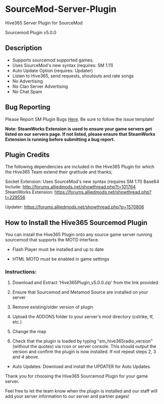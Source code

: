 SourceMod-Server-Plugin
=======================

Hive365 Server Plugin for SourceMod

Sourcemod Plugin v5.0.0
## Description
* Supports sourcemod supported games.
* Uses SourceMod's new syntax (requires: SM 1.11)
* Auto Update Option (requires: Updater)
* Listen to Hive365, send requests, shoutouts and rate songs
* No Advertising
* No Clan Server Advertising
* No Chat Spam

## Bug Reporting

Please Report SM Plugin Bugs [Here](https://github.com/hive365/SourceMod-Server-Plugin/issues). Be sure to follow the issue template!

**Note: SteamWorks Extension is used to ensure your game servers get listed on our servers page. If not listed, please ensure that SteamWorks Extension is running before submitting a bug report.**

## Plugin Credits

The following dependencies are included in the Hive365 Plugin for which the Hive365 Team extend their gratitude and thanks;

Socket Extension:
Uses SourceMod's new syntax (requires SM 1.11)
Base64 Include: http://forums.alliedmods.net/showthread.php?t=101764
SteamWorks Extension: https://forums.alliedmods.net/showthread.php?t=229556

Updater: https://forums.alliedmods.net/showthread.php?p=1570806

## How to Install the Hive365 Sourcemod Plugin

You can install the Hive365 Plugin onto any source game server running sourcemod that supports the MOTD interface.

* Flash Player must be installed and up to date

* HTML MOTD must be enabled in game settings

### Instructions:

1) Download and Extract 'Hive365Plugin_v5.0.0.zip' from the link provided

2) Ensure that Sourcemod and Metamod Source are installed on your server

3) Remove existing/older version of plugin

4) Upload the ADDONS folder to your server's mod directory (cstrike, tf, etc.)

5) Change the map

6) Check that the plugin is loaded by typing "sm_hive365radio_version" (without the quotes) via rcon or server console. This should output the version and confirm the plugin is now installed. If not repeat steps 2, 3 and 4 above.

* Auto Updates: Download and install the UPDATER for Auto Updates.

Thank you for choosing the Hive365 Sourcemod Plugin for your game server.

Feel free to let the team know when the plugin is installed and our staff will add your server information to our server and partner pages!
